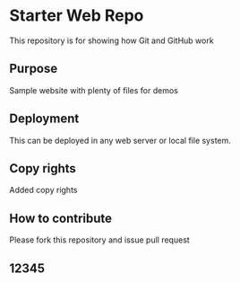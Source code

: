 # Starter Web Repo

This repository is for showing how Git and GitHub work

## Purpose

Sample website with plenty of files for demos

## Deployment

This can be deployed in any web server or local file system.

## Copy rights
 Added copy rights 
 
 ## How to contribute
 
 Please fork this repository and issue pull request

## 12345

